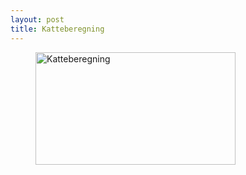 ```yaml
---
layout: post
title: Katteberegning
---
```


<figure>
	<img src="{{ site.github.url }}/assets/images/katteberegning.gif" height="180px" width="320px" alt="Katteberegning">
</figure>
